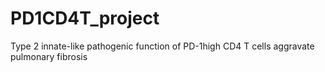 # PD1CD4T_project
Type 2 innate-like pathogenic function of PD-1high CD4 T cells aggravate pulmonary fibrosis
